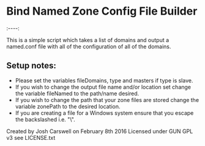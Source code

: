 # Bind Named Zone Config File Builder
:----:

This is a simple script which takes a list of domains and output a named.conf file with all of the configuration of all of the domains.

## Setup notes:
- Please set the variables fileDomains, type and masters if type is slave.
- If you wish to change the output file name and/or location set change the variable fileNamed to the path/name desired.
- If you wish to change the path that your zone files are stored change the variable zonePath to the desired location.
- If you are creating a file for a Windows system ensure that you escape the backslashed i.e. "\\".
 
Created by Josh Carswell on February 8th 2016
Licensed under GUN GPL v3 see LICENSE.txt